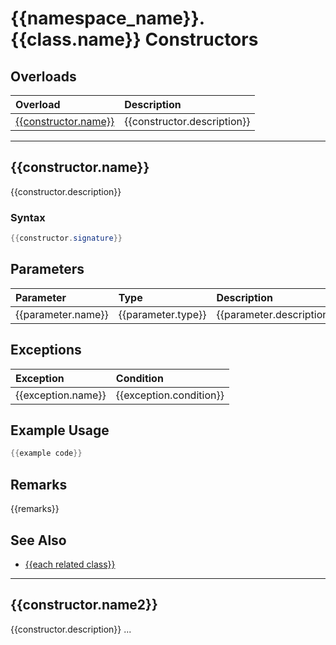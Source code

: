 # {{namespace_name}}.{{class.name}} Constructors

## Overloads
| Overload | Description |
|:------------|:-------------|
| [{{constructor.name}}](<#{{constructor-name}}>) | {{constructor.description}} |

---
## {{constructor.name}}
{{constructor.description}}

### Syntax
```csharp
{{constructor.signature}}
```
## Parameters
| Parameter | Type | Description |
|:------------|:-------------|:-------------|
| {{parameter.name}} | {{parameter.type}} | {{parameter.description}} |

## Exceptions
| Exception | Condition |
|:------------|:-------------|
| {{exception.name}} | {{exception.condition}} |

## Example Usage
```csharp
{{example code}}
```

## Remarks
{{remarks}}

## See Also
- [{{each related class}}](related-class.md)

---
## {{constructor.name2}}
{{constructor.description}}
...
